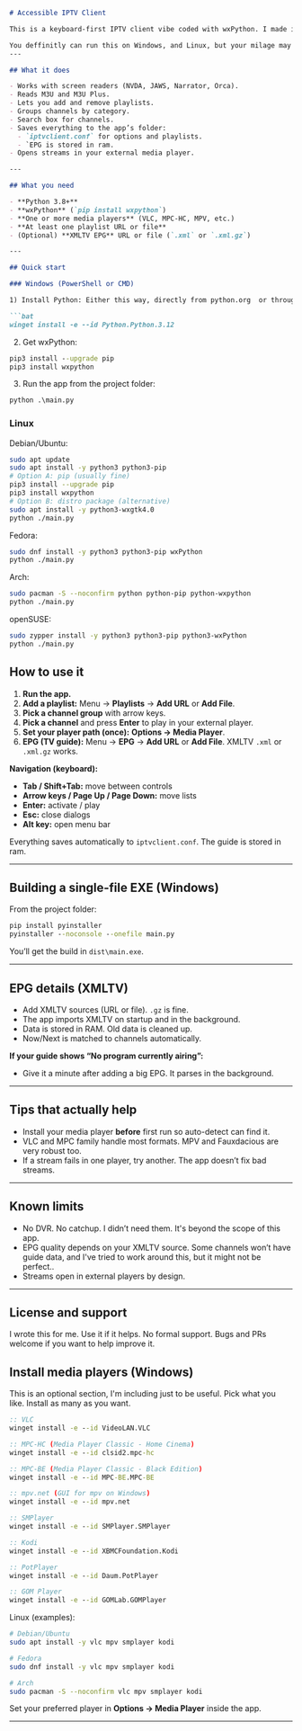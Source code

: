 ````markdown
# Accessible IPTV Client

This is a keyboard-first IPTV client vibe coded with wxPython. I made it for myself. It’s fast, simple, and works with screen readers.

You deffinitly can run this on Windows, and Linux, but your milage may vary if you want to run it on MacOS. I don't need this on that platform, so I haven't tried it.
---

## What it does

- Works with screen readers (NVDA, JAWS, Narrator, Orca).
- Reads M3U and M3U Plus.
- Lets you add and remove playlists.
- Groups channels by category.
- Search box for channels.
- Saves everything to the app’s folder:
  - `iptvclient.conf` for options and playlists.
  - `EPG is stored in ram.
- Opens streams in your external media player.

---

## What you need

- **Python 3.8+**
- **wxPython** (`pip install wxpython`)
- **One or more media players** (VLC, MPC-HC, MPV, etc.)
- **At least one playlist URL or file**
- (Optional) **XMLTV EPG** URL or file (`.xml` or `.xml.gz`)

---

## Quick start

### Windows (PowerShell or CMD)

1) Install Python: Either this way, directly from python.org  or through the windows store.

```bat
winget install -e --id Python.Python.3.12
````

2. Get wxPython:

```bat
pip3 install --upgrade pip
pip3 install wxpython
```

3. Run the app from the project folder:

```bat
python .\main.py
```

### Linux

Debian/Ubuntu:

```bash
sudo apt update
sudo apt install -y python3 python3-pip
# Option A: pip (usually fine)
pip3 install --upgrade pip
pip3 install wxpython
# Option B: distro package (alternative)
sudo apt install -y python3-wxgtk4.0
python ./main.py
```

Fedora:

```bash
sudo dnf install -y python3 python3-pip wxPython
python ./main.py
```

Arch:

```bash
sudo pacman -S --noconfirm python python-pip python-wxpython
python ./main.py
```

openSUSE:

```bash
sudo zypper install -y python3 python3-pip python3-wxPython
python ./main.py
```



## How to use it

1. **Run the app.**
2. **Add a playlist:** Menu → **Playlists** → **Add URL** or **Add File**.
3. **Pick a channel group** with arrow keys.
4. **Pick a channel** and press **Enter** to play in your external player.
5. **Set your player path (once):** **Options → Media Player**.
6. **EPG (TV guide):** Menu → **EPG** → **Add URL** or **Add File**. XMLTV `.xml` or `.xml.gz` works.

**Navigation (keyboard):**

* **Tab / Shift+Tab:** move between controls
* **Arrow keys / Page Up / Page Down:** move lists
* **Enter:** activate / play
* **Esc:** close dialogs
* **Alt key:** open menu bar

Everything saves automatically to `iptvclient.conf`. The guide is stored in ram.

---

## Building a single-file EXE (Windows)

From the project folder:

```bat
pip install pyinstaller
pyinstaller --noconsole --onefile main.py
```

You’ll get the build in `dist\main.exe`.

---

## EPG details (XMLTV)

* Add XMLTV sources (URL or file). `.gz` is fine.
* The app imports XMLTV on startup and in the background.
* Data is stored in RAM. Old data is cleaned up.
* Now/Next is matched to channels automatically.

**If your guide shows “No program currently airing”:**

* Give it a minute after adding a big EPG. It parses in the background.

---

## Tips that actually help

* Install your media player **before** first run so auto-detect can find it.
* VLC and MPC family handle most formats. MPV and Fauxdacious are very robust too.
* If a stream fails in one player, try another. The app doesn’t fix bad streams.


---

## Known limits

* No DVR. No catchup. I didn’t need them. It's beyond the scope of this app.
* EPG quality depends on your XMLTV source. Some channels won’t have guide data, and I've tried to work around this, but it might not be perfect..
* Streams open in external players by design.

---

## License and support

I wrote this for me. Use it if it helps. No formal support.
Bugs and PRs welcome if you want to help improve it.

## Install media players (Windows)

This is an optional section, I'm including just to be useful. Pick what you like. Install as many as you want.

```bat
:: VLC
winget install -e --id VideoLAN.VLC

:: MPC-HC (Media Player Classic - Home Cinema)
winget install -e --id clsid2.mpc-hc

:: MPC-BE (Media Player Classic - Black Edition)
winget install -e --id MPC-BE.MPC-BE

:: mpv.net (GUI for mpv on Windows)
winget install -e --id mpv.net

:: SMPlayer
winget install -e --id SMPlayer.SMPlayer

:: Kodi
winget install -e --id XBMCFoundation.Kodi

:: PotPlayer
winget install -e --id Daum.PotPlayer

:: GOM Player
winget install -e --id GOMLab.GOMPlayer
```

Linux (examples):

```bash
# Debian/Ubuntu
sudo apt install -y vlc mpv smplayer kodi

# Fedora
sudo dnf install -y vlc mpv smplayer kodi

# Arch
sudo pacman -S --noconfirm vlc mpv smplayer kodi
```

Set your preferred player in **Options → Media Player** inside the app.

---
